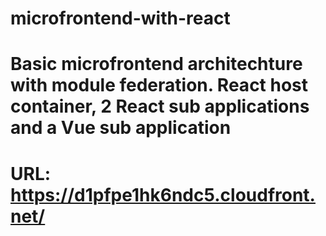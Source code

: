 # microfrontend-with-react

# Basic microfrontend architechture with module federation. React host container, 2 React sub applications and a Vue sub application

# URL: https://d1pfpe1hk6ndc5.cloudfront.net/
